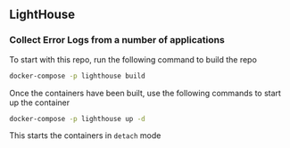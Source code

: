 ## **LightHouse**

### **Collect Error Logs from a number of applications**

To start with this repo, run the following command to build the repo
```bash
docker-compose -p lighthouse build
```

Once the containers have been built, use the following commands to start up the container
```bash
docker-compose -p lighthouse up -d
```

This starts the containers in `detach` mode

